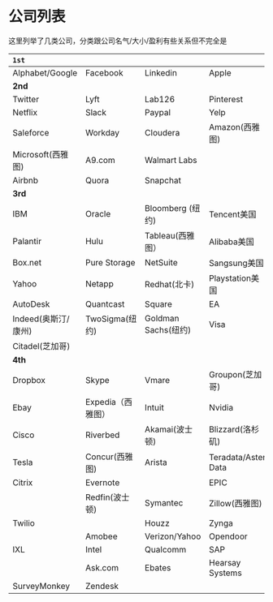 # 公司列表

这里列举了几类公司，分类跟公司名气/大小/盈利有些关系但不完全是

| **`1st`** |  |  |  |
| :--- | :--- | :--- | :--- |
| Alphabet/Google | Facebook | Linkedin | Apple |
| **2nd** |  |  |  |
| Twitter | Lyft | Lab126 | Pinterest |
| Netflix | Slack | Paypal | Yelp |
| Saleforce | Workday | Cloudera | Amazon\(西雅图\) |
| Microsoft\(西雅图\) | A9.com | Walmart Labs |  |
| Airbnb | Quora | Snapchat |  |
| **3rd** |  |  |  |
| IBM | Oracle | Bloomberg \(纽约\) | Tencent美国 |
| Palantir | Hulu | Tableau\(西雅图） | Alibaba美国 |
| Box.net | Pure Storage | NetSuite | Sangsung美国 |
| Yahoo | Netapp | Redhat\(北卡\) | Playstation美国 |
| AutoDesk | Quantcast | Square |  EA |
| Indeed\(奥斯汀/康州\) | TwoSigma\(纽约\) | Goldman Sachs\(纽约\) | Visa |
| Citadel\(芝加哥\) |  |  |  |
| **4th** |  |  |  |
| Dropbox | Skype | Vmare | Groupon\(芝加哥\) |
| Ebay | Expedia（西雅图） | Intuit | Nvidia |
| Cisco | Riverbed | Akamai\(波士顿\) | Blizzard\(洛杉矶\) |
| Tesla | Concur\(西雅图\) | Arista | Teradata/Aster Data |
| Citrix | Evernote |  | EPIC |
|  | Redfin\(波士顿\) | Symantec | Zillow\(西雅图\) |
|  Twilio |   | Houzz |  Zynga |
|  |  Amobee | Verizon/Yahoo |  Opendoor |
| IXL | Intel |  Qualcomm | SAP |
|  | Ask.com | Ebates | Hearsay Systems |
| SurveyMonkey | Zendesk |  |  |



